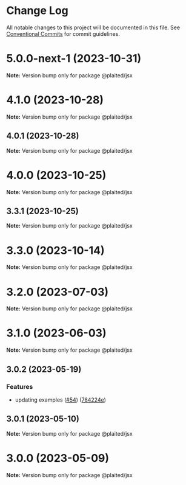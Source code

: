# Change Log

All notable changes to this project will be documented in this file.
See [Conventional Commits](https://conventionalcommits.org) for commit guidelines.

# 5.0.0-next-1 (2023-10-31)

**Note:** Version bump only for package @plaited/jsx





# 4.1.0 (2023-10-28)

**Note:** Version bump only for package @plaited/jsx

## 4.0.1 (2023-10-28)

**Note:** Version bump only for package @plaited/jsx

# 4.0.0 (2023-10-25)

**Note:** Version bump only for package @plaited/jsx

## 3.3.1 (2023-10-25)

**Note:** Version bump only for package @plaited/jsx

# 3.3.0 (2023-10-14)

**Note:** Version bump only for package @plaited/jsx

# 3.2.0 (2023-07-03)

**Note:** Version bump only for package @plaited/jsx

# 3.1.0 (2023-06-03)

**Note:** Version bump only for package @plaited/jsx

## 3.0.2 (2023-05-19)

### Features

- updating examples ([#54](https://github.com/plaited/plaited/issues/54)) ([784224e](https://github.com/plaited/plaited/commit/784224ebb90ec1954f919632de379036c95d8ea0))

## 3.0.1 (2023-05-10)

**Note:** Version bump only for package @plaited/jsx

# 3.0.0 (2023-05-09)

**Note:** Version bump only for package @plaited/jsx
